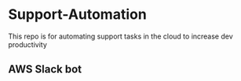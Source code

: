 # Support-Automation
This repo is for automating support tasks in the cloud to increase dev productivity 
## AWS Slack bot 
